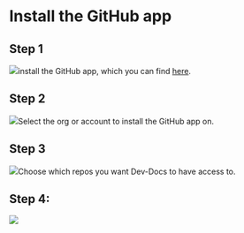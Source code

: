 # Install the GitHub app

## Step 1

![](/img/generate_content_from_your_codebase_and_docs/step_1.png)install the GitHub app, which you can find [here](https://github.com/apps/dev-docs-github-app).

## Step 2

![](/img/generate_content_from_your_codebase_and_docs/step_4.png)Select the org or account to install the GitHub app on.

## Step 3

![](/img/generate_content_from_your_codebase_and_docs/step_6.png)Choose which repos you want Dev-Docs to have access to.

## Step 4:

![](upload)
